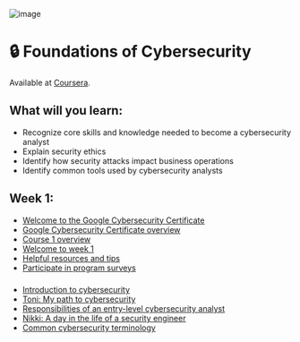 ![image](https://github.com/AndreCoutinhom/cybersecurity_foundations/assets/91290799/971cec87-afdd-4838-9206-3a9e7470f3da)

# 🔒 Foundations of Cybersecurity

Available at [Coursera](https://www.coursera.org/learn/foundations-of-cybersecurity?skipBrowseRedirect=true).

## What will you learn:
* Recognize core skills and knowledge needed to become a cybersecurity analyst
* Explain security ethics
* Identify how security attacks impact business operations
* Identify common tools used by cybersecurity analysts

## Week 1:

* [Welcome to the Google Cybersecurity Certificate](Week%201/welcome.md)
* [Google Cybersecurity Certificate overview](https://www.coursera.org/learn/foundations-of-cybersecurity/supplement/qk2Wx/google-cybersecurity-certificate-overview)
* [Course 1 overview](https://www.coursera.org/learn/foundations-of-cybersecurity/supplement/QBRd5/course-1-overview)
* [Welcome to week 1](Week%201/welcome_2.md)
* [Helpful resources and tips](https://www.coursera.org/learn/foundations-of-cybersecurity/supplement/hx2Pt/helpful-resources-and-tips)
* [Participate in program surveys](https://www.coursera.org/learn/foundations-of-cybersecurity/supplement/9d6YS/participate-in-program-surveys)

###

* [Introduction to cybersecurity](Week%201/intro.md)
* [Toni: My path to cybersecurity](Week%201/toni_path.md)
* [Responsibilities of an entry-level cybersecurity analyst](Week%201/responsibilities.md)
* [Nikki: A day in the life of a security engineer](Week%201/nikki_life.md)
* [Common cybersecurity terminology](https://www.coursera.org/learn/foundations-of-cybersecurity/supplement/HL7Fa/common-cybersecurity-terminology) 
